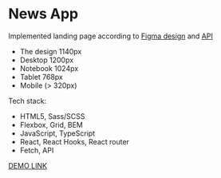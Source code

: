 # News App
Implemented landing page according to [Figma design](https://www.figma.com/file/d8hE9TLAT6dEV3iCOJnPtS/News-App?node-id=0%3A1) and [API](https://rapidapi.com/bonaipowered/api/news-api14)

- The design 1140px
- Desktop 1200px
- Notebook 1024px
- Tablet 768px
- Mobile (> 320px)

Tech stack:

- HTML5, Sass/SCSS
- Flexbox, Grid, BEM
- JavaScript, TypeScript
- React, React Hooks, React router
- Fetch, API

[DEMO LINK](https://kshvetsova.github.io/News_App/)